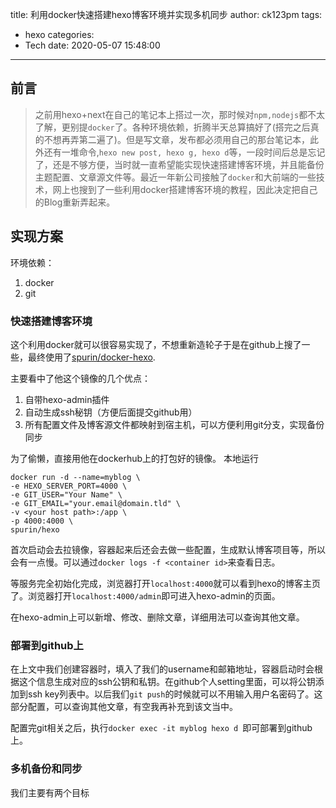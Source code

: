 title: 利用docker快速搭建hexo博客环境并实现多机同步
author: ck123pm
tags:
  - hexo
categories:
  - Tech
date: 2020-05-07 15:48:00
---
## 前言
> 之前用hexo+next在自己的笔记本上搭过一次，那时候对`npm,nodejs`都不太了解，更别提`docker`了。各种环境依赖，折腾半天总算搞好了(搭完之后真的不想再弄第二遍了)。但是写文章，发布都必须用自己的那台笔记本，此外还有一堆命令,`hexo new post, hexo g, hexo d`等，一段时间后总是忘记了，还是不够方便，当时就一直希望能实现快速搭建博客环境，并且能备份主题配置、文章源文件等。最近一年新公司接触了`docker`和大前端的一些技术，网上也搜到了一些利用docker搭建博客环境的教程，因此决定把自己的Blog重新弄起来。

<!-- more -->
## 实现方案
环境依赖：
1. docker
2. git

### 快速搭建博客环境
这个利用docker就可以很容易实现了，不想重新造轮子于是在github上搜了一些，最终使用了[spurin/docker-hexo](https://github.com/spurin/docker-hexo).

主要看中了他这个镜像的几个优点：
1. 自带hexo-admin插件
2. 自动生成ssh秘钥（方便后面提交github用）
3. 所有配置文件及博客源文件都映射到宿主机，可以方便利用git分支，实现备份同步

为了偷懒，直接用他在dockerhub上的打包好的镜像。
本地运行
```
docker run -d --name=myblog \
-e HEXO_SERVER_PORT=4000 \
-e GIT_USER="Your Name" \
-e GIT_EMAIL="your.email@domain.tld" \
-v <your host path>:/app \
-p 4000:4000 \
spurin/hexo
```
首次启动会去拉镜像，容器起来后还会去做一些配置，生成默认博客项目等，所以会有一点慢。可以通过`docker logs -f <container id>`来查看日志。

等服务完全初始化完成，浏览器打开`localhost:4000`就可以看到hexo的博客主页了。浏览器打开`localhost:4000/admin`即可进入hexo-admin的页面。

在hexo-admin上可以新增、修改、删除文章，详细用法可以查询其他文章。

### 部署到github上
在上文中我们创建容器时，填入了我们的username和邮箱地址，容器启动时会根据这个信息生成对应的ssh公钥和私钥。在github个人setting里面，可以将公钥添加到ssh key列表中。以后我们`git push`的时候就可以不用输入用户名密码了。这部分配置，可以查询其他文章，有空我再补充到该文当中。

配置完git相关之后，执行`docker exec -it myblog hexo d `即可部署到github上。

### 多机备份和同步
我们主要有两个目标